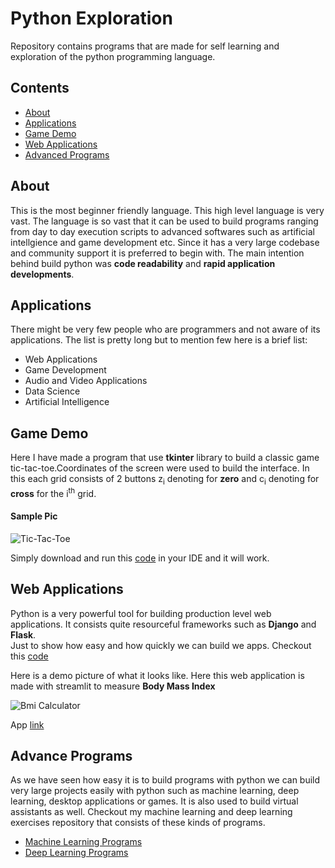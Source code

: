 # Python Exploration

Repository contains programs that are made for self learning and exploration of the python programming language.

## Contents
+ [About](#intro) 
+ [Applications](#applications) 
+ [Game Demo](#gameDemo) 
+ [Web Applications](#webApps) 
+ [Advanced Programs](#advance)



<a id="intro"></a><h2>About</h2>
This is the most beginner friendly language. This high level language is very vast. The language is so vast that it can be used to build programs ranging from day to day execution scripts to advanced softwares such as artificial intellgience and game development etc. Since it has a very large codebase and community support it is preferred to begin with. The main intention behind build python was **code readability** and **rapid application developments**.


<a id="applications"></a><h2>Applications</h2>
There might be very few people who are programmers and not aware of its applications. The list is pretty long but to mention few here is a brief list: 

+ Web Applications
+ Game Development
+ Audio and Video Applications
+ Data Science
+ Artificial Intelligence

<a id="gameDemo"></a><h2>Game Demo</h2>

Here I have made a program that use **tkinter** library to build a classic game tic-tac-toe.Coordinates of the screen were used to build the interface. In this each grid consists of 2 buttons z<sub>i</sub> denoting for **zero** and c<sub>i</sub> denoting for **cross** for the i<sup>th</sup> grid. 

<h4> Sample Pic</h4>

![Tic-Tac-Toe](https://github.com/Sandy0002/Python-Mini-Project/assets/110614803/193e6313-3517-42da-9e34-1fda51f36609)

Simply download and run this [code](https://github.com/Sandy0002/Python-Mini-Project/blob/main/Game/tic-tac-toe.py) in your IDE and it will work.

<a id="webApps"></a><h2>Web Applications</h2>

Python is a very powerful tool for building production level web applications. It consists quite resourceful frameworks such as **Django** and **Flask**. \
Just to show how easy and how quickly we can build we apps. Checkout this [code](https://github.com/Sandy0002/Python-Mini-Project/blob/main/Web%20Apps/Streamlit/bmi_calculator/code.py)

Here is a demo picture of what it looks like. Here this web application is made with streamlit to measure **Body Mass Index**

![Bmi Calculator](https://github.com/Sandy0002/Python-Mini-Project/assets/110614803/834b5dbf-5af3-47b6-b643-2e6b249ff5a5)

App [link](https://dia9tlgbh1c.streamlit.app/)


<a id="advance"></a><h2>Advance Programs</h2>
As we have seen how easy it is to build programs with python we can build very large projects easily with python such as machine learning, deep learning, desktop applications or games. It is also used to build virtual assistants as well. Checkout my machine learning and deep learning exercises repository that consists of these kinds of programs.

+ [Machine Learning Programs](https://github.com/Sandy0002/Machine-Learning-Exercises)
+ [Deep Learning Programs](https://github.com/Sandy0002/Deep-Learning-Exercises)
